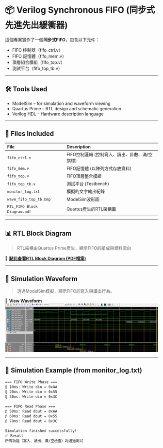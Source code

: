# 📦 Verilog Synchronous FIFO (同步式先進先出緩衝器)

這個專案實作了一個**同步式FIFO**，包含以下元件：
- FIFO 控制器（fifo_ctrl.v）
- FIFO 記憶體（fifo_mem.v）
- 頂層組合模組（fifo_top.v）
- 測試平台（fifo_top_tb.v）

---

## 🛠️ Tools Used
- ModelSim – for simulation and waveform viewing
- Quartus Prime – RTL design and schematic generation
- Verilog HDL – Hardware description language

---

## 📂 Files Included

| File | Description |
|:-----|:------------|
| `fifo_ctrl.v` | FIFO控制邏輯 (控制寫入、讀出、計數、滿/空旗標) |
| `fifo_mem.v`  | FIFO記憶體 (以陣列方式存放資料) |
| `fifo_top.v`  | FIFO頂層整合模組 |
| `fifo_top_tb.v` | 測試平台 (Testbench) |
| `monitor_log.txt` | 模擬的文字輸出紀錄 |
| `wave_fifo_top_tb.bmp` | ModelSim波形圖 |
| `RTL_FIFO Block Diagram.pdf` | Quartus產生的RTL架構圖 |

---

## 📊 RTL Block Diagram
> RTL結構由Quartus Prime產生，顯示FIFO的組成與資料流向

📎 **[點此查看RTL Block Diagram (PDF檔案)](./RTL_FIFO%20Block%20Diagram.pdf)**

---

## 🎯 Simulation Waveform
> 透過ModelSim模擬，顯示FIFO的寫入與讀出行為。

📎 **View Waveform**  
![](./wave_fifo_top_tb.bmp)

---

## 🧪 Simulation Example (from monitor_log.txt)

```plaintext
=== FIFO Write Phase ===
@ 10ns: Write din = 0xAA
@ 20ns: Write din = 0x55
@ 30ns: Write din = 0x3C

=== FIFO Read Phase ===
@ 50ns: Read dout = 0xAA
@ 60ns: Read dout = 0x55
@ 70ns: Read dout = 0x3C

Simulation finished successfully!
✅ Result
所有功能（寫入、讀出、滿/空檢查）均通過測試
